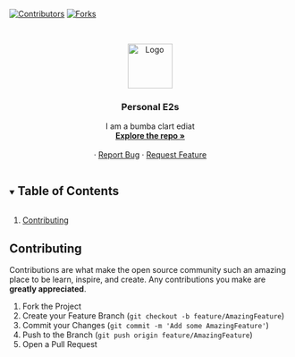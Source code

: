 [![Contributors][contributors-shield]][contributors-url]
[![Forks][forks-shield]][forks-url]

<!-- PROJECT LOGO -->
<br />
<p align="center">
  <a href="https://github.com/smigg-y/Personal-E2s">
    <img src="https://i.imgur.com/PNsjrzV.jpg" alt="Logo" width="80" height="80">
  </a>

  <h3 align="center">Personal E2s</h3>

  <p align="center">
    I am a bumba clart ediat
    <br />
    <a href="https://github.com/smigg-y/Personal-E2s"><strong>Explore the repo »</strong></a>
    <br />
    <br />
    ·
    <a href="https://github.com/smigg-y/Personal-E2s/issues">Report Bug</a>
    ·
    <a href="https://github.com/smigg-y/Personal-E2s/issues">Request Feature</a>
  </p>
</p>



<!-- TABLE OF CONTENTS -->
<details open="open">
  <summary><h2 style="display: inline-block">Table of Contents</h2></summary>
  <ol>
    <li><a href="#contributing">Contributing</a></li>
  </ol>
</details>

## Contributing

Contributions are what make the open source community such an amazing place to be learn, inspire, and create. Any contributions you make are **greatly appreciated**.

1. Fork the Project
2. Create your Feature Branch (`git checkout -b feature/AmazingFeature`)
3. Commit your Changes (`git commit -m 'Add some AmazingFeature'`)
4. Push to the Branch (`git push origin feature/AmazingFeature`)
5. Open a Pull Request

<!-- MARKDOWN LINKS & IMAGES -->
<!-- https://www.markdownguide.org/basic-syntax/#reference-style-links -->
[contributors-shield]: https://img.shields.io/github/contributors/smigg-y/repo.svg?style=for-the-badge
[contributors-url]: https://github.com/smigg-y/repo/graphs/contributors
[forks-shield]: https://img.shields.io/github/forks/smigg-y/repo.svg?style=for-the-badge
[forks-url]: https://github.com/smigg-y/repo/network/members
